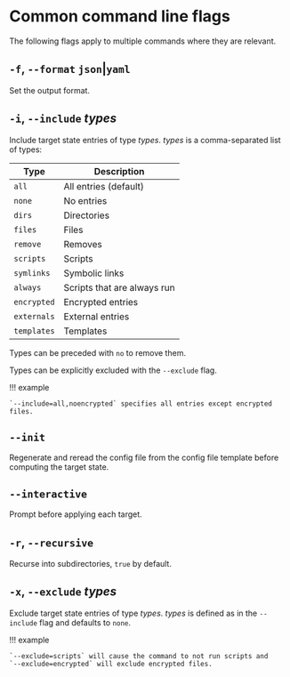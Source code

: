 # Common command line flags

The following flags apply to multiple commands where they are relevant.

## `-f`, `--format` `json`|`yaml`

Set the output format.

## `-i`, `--include` *types*

Include target state entries of type *types*. *types* is a comma-separated list
of types:

| Type        | Description                 |
| ----------- | --------------------------- |
| `all`       | All entries (default)       |
| `none`      | No entries                  |
| `dirs`      | Directories                 |
| `files`     | Files                       |
| `remove`    | Removes                     |
| `scripts`   | Scripts                     |
| `symlinks`  | Symbolic links              |
| `always`    | Scripts that are always run |
| `encrypted` | Encrypted entries           |
| `externals` | External entries            |
| `templates` | Templates                   |

Types can be preceded with `no` to remove them.

Types can be explicitly excluded with the `--exclude` flag.

!!! example

    `--include=all,noencrypted` specifies all entries except encrypted files.

## `--init`

Regenerate and reread the config file from the config file template before
computing the target state.

## `--interactive`

Prompt before applying each target.

## `-r`, `--recursive`

Recurse into subdirectories, `true` by default.

## `-x`, `--exclude` *types*

Exclude target state entries of type *types*. *types* is defined as in the
`--include` flag and defaults to `none`.

!!! example

    `--exclude=scripts` will cause the command to not run scripts and
    `--exclude=encrypted` will exclude encrypted files.
